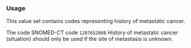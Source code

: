### Usage

This value set contains codes representing history of metastatic cancer.

The code SNOMED-CT code `1287652008` History of metastatic cancer (situation) should only be used if the site of metastasis is unknown.